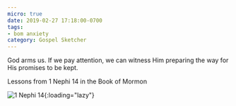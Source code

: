 ```yaml
---
micro: true
date: 2019-02-27 17:18:00-0700
tags:
- bom anxiety
category: Gospel Sketcher
---
```


God arms us. If we pay attention, we can witness Him preparing the way for His promises to be kept.

Lessons from 1 Nephi 14 in the Book of Mormon

![1 Nephi 14](https://media.bennorris.org/images/gospelsketcher/uploads/2019/c3a4ccf580.jpg){:loading="lazy"}